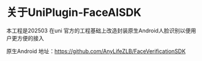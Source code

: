# 关于UniPlugin-FaceAISDK
本工程是202503 在uni 官方的工程基础上改造封装原生Android人脸识别以便用户更方便的接入

原生Android 地址：https://github.com/AnyLifeZLB/FaceVerificationSDK
